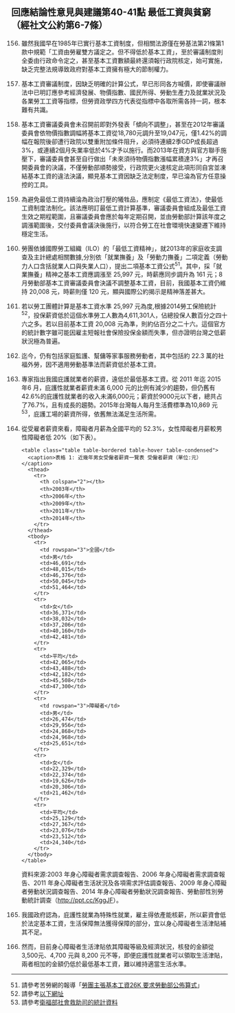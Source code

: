 ## 回應結論性意見與建議第40-41點 最低工資與貧窮（經社文公約第6-7條）

<ol start="156">
  <li><p>雖然我國早在1985年已實行基本工資制度，但相關法源僅在勞基法第21條第1款中規範「工資由勞雇雙方議定之。但不得低於基本工資」，至於審議制度則全委由行政命令定之，甚至基本工資數額最終還須報行政院核定，始可實施，缺乏完整法規導致政府對基本工資擁有極大的節制權力。</p></li>

  <li><p>基本工資審議制度，因缺乏明確的計算公式，早已形同各方喊價，即使審議辦法中已明訂應參考經濟發展、物價指數、國民所得、勞動生產力及就業狀況及各業勞工工資等指標，但勞資政學四方代表從指標中各取所需各持一詞，根本難有共識。</p></li>

  <li><p>基本工資審議委員會未召開前即對外發表「傾向不調整」，甚至在2012年審議委員會依物價指數調幅將基本工資從18,780元調升至19,047元，僅1.42%的調幅在報院後卻遭行政院以雙重附加條件阻升，必須待連續2季GDP成長超過3%，或連續2個月失業率低於4%才予以施行。而2013年在資方與官方聯手施壓下，審議委員會甚至自行做出「未來須待物價指數漲幅累積達3%」才再召開委員會的決議，不僅勞動部順勢接受，行政院更火速核定此項形同自宮並凍結基本工資的違法決議，顯見基本工資因缺乏法定制度，早已淪為官方任意操控的工具。</p></li>

  <li><p>為避免最低工資持續淪為政治打壓的犧牲品，應制定《最低工資法》，使最低工資制度法制化。該法應明訂最低工資計算基準，審議委員會組成及最低工資生效之期程範圍，且審議委員會應於每年定期召開，並由勞動部計算該年度之調漲範圍後，交付委員會議決後施行，以符合勞工在社會環境快速變遷下維持穩定生活。</p></li>

  <li><p>勞團依據國際勞工組織（ILO）的「最低工資精神」，就2013年的家庭收支調查及主計總處相關數據,分別依「就業撫養」及「勞動力撫養」二項定義（勞動力人口含括就業人口與失業人口），提出二項基本工資公式<sup>51</sup>。其中，採「就業撫養」精神之基本工資應調漲至 25,997 元，時薪應同步調升為 161 元；8 月勞動部基本工資審議委員會決議不調整基本工資，目前，我國基本工資仍維持 20,008 元，時薪則僅 120 元，顯與國際公約揭示是精神落差甚大。</p></li>

  <li><p>若以勞工團體計算是基本工資水準 25,997 元為度,根據2014勞工保險統計<sup>52</sup>，投保薪資低於這個水準勞工人數為4,611,301人，佔總投保人數百分之四十六之多。若以目前基本工資 20,008 元為準，則約佔百分之二十六。這個官方的統計數字雖可能因雇主短報社會保險投保金額而失準，但亦證明台灣之低薪狀況極為普遍。</p></li>

  <li><p>迄今，仍有包括家庭監護、幫傭等家事服務勞動者，其中包括約 22.3 萬的社福外勞，因不適用勞動基準法而薪資低於基本工資。</p></li>

  <li><p>專家指出我國庇護就業者的薪資，遠低於最低基本工資。從 2011 年迄 2015 年6 月，庇護性就業者薪資未滿 6,000 元的比例有減少的趨勢，但仍舊有 42.6%的庇護性就業者的收入未滿6,000元；薪資於9000元以下者，總共占了76.7%，且有成長的趨勢。2015年台灣每人每月生活費標準為10,869 元<sup>53</sup>，庇護工場的薪資所得，依舊無法滿足生活所需。</p></li>

  <li><p>從受雇者薪資來看，障礙者月薪為全國平均的 52.3%，女性障礙者月薪較男性障礙者低 20%（如下表）。</p>

    <table class="table table-bordered table-hover table-condensed">
      <caption>表格 1: 近幾年男女受僱者薪資一覽表 受僱者薪資（單位:元）</caption>
      <thead>
        <tr>
          <th colspan="2"></th>
          <th>2003年</th>
          <th>2006年</th>
          <th>2009年</th>
          <th>2011年</th>
          <th>2014年</th>
        </tr>
      </thead>
      <tbody>
        <tr>
          <td rowspan="3">全國</td>
          <td>男</td>
          <td>46,691</td>
          <td>48,015</td>
          <td>46,376</td>
          <td>50,045</td>
          <td>51,464</td>
        </tr>
        <tr>
          <td>女</td>
          <td>36,371</td>
          <td>38,032</td>
          <td>37,206</td>
          <td>40,160</td>
          <td>42,481</td>
        </tr>
        <tr>
          <td>平均</td>
          <td>42,065</td>
          <td>43,488</td>
          <td>42,182</td>
          <td>45,508</td>
          <td>47,300</td>
        </tr>
        <tr>
          <td rowspan="3">障礙者</td>
          <td>男</td>
          <td>26,474</td>
          <td>29,956</td>
          <td>24,868</td>
          <td>24,968</td>
          <td>25,651</td>
        </tr>
        <tr>
          <td>女</td>
          <td>22,329</td>
          <td>22,374</td>
          <td>19,626</td>
          <td>20,306</td>
          <td>21,462</td>
        </tr>
        <tr>
          <td>平均</td>
          <td>25,129</td>
          <td>27,367</td>
          <td>23,076</td>
          <td>23,512</td>
          <td>24,340</td>
        </tr>
      </tbody>
    </table>

  <p>資料來源:2003 年身心障礙者需求調查報告、2006 年身心障礙者需求調查報告、2011 年身心障礙者生活狀況及各項需求評估調查報告、2009 年身心障礙者勞動狀況調查報告、2014 年身心障礙者勞動狀況調查報告、勞動部性別勞動統計調查（<a href="http://ppt.cc/KggJF" target="_blank">http://ppt.cc/KggJF</a>）。</p></li>

  <li><p>我國政府認為，庇護性就業為特殊性就業，雇主得依產能核薪，所以薪資會低於法定基本工資，生活保障無法獲得保障的部分，宜以身心障礙者生活津貼補其不足。</p></li>

  <li><p>然而，目前身心障礙者生活津貼依其障礙等級及經濟狀況，核發的金額從3,500元、4,700 元與 8,200 元不等，即便庇護性就業者可以領取生活津貼，兩者相加的金額仍低於最低基本工資，難以維持適當生活水準。</p></li>
</ol>

-----

<ol start="51">
  <li>請參考苦勞網的報導「<a href="http://www.coolloud.org.tw/node/83048" target="_blank">勞團主張基本工資26K 要求勞動部公佈算式</a>」</li>
  <li>請參考<a href="http://www.bli.gov.tw/reportY.aspx?y=103&f=h060" target="_blank">以下網址</a></li>
  <li>請參考<a href="http://ppt.cc/rDsT6" target="_blank">衛福部社會救助司的統計資料</a></li>
</ol>

